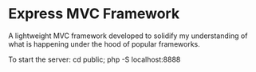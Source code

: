 # Express MVC Framework

A lightweight MVC framework developed to solidify my understanding of what is happening under the hood of popular frameworks.

To start the server: cd public; php -S localhost:8888

